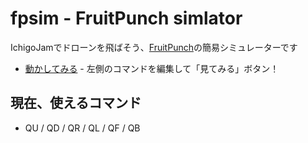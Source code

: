 # fpsim - FruitPunch simlator

IchigoJamでドローンを飛ばそう、[FruitPunch](https://na-s.jp/FruitPunch/)の簡易シミュレーターです

- [動かしてみる](https://ss.sabae.cc/#853) - 左側のコマンドを編集して「見てみる」ボタン！

## 現在、使えるコマンド

- QU / QD / QR / QL / QF / QB

